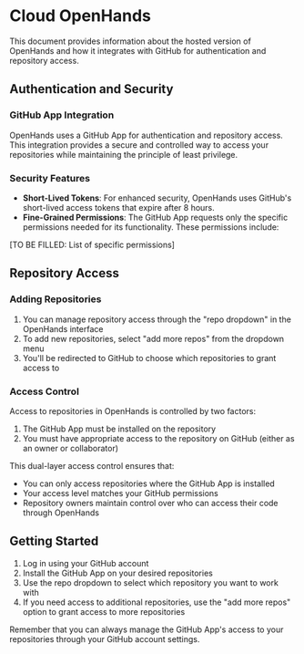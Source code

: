 # Cloud OpenHands

This document provides information about the hosted version of OpenHands and how it integrates with GitHub for authentication and repository access.

## Authentication and Security

### GitHub App Integration
OpenHands uses a GitHub App for authentication and repository access. This integration provides a secure and controlled way to access your repositories while maintaining the principle of least privilege.

### Security Features
- **Short-Lived Tokens**: For enhanced security, OpenHands uses GitHub's short-lived access tokens that expire after 8 hours.
- **Fine-Grained Permissions**: The GitHub App requests only the specific permissions needed for its functionality. These permissions include:

[TO BE FILLED: List of specific permissions]

## Repository Access

### Adding Repositories
1. You can manage repository access through the "repo dropdown" in the OpenHands interface
2. To add new repositories, select "add more repos" from the dropdown menu
3. You'll be redirected to GitHub to choose which repositories to grant access to

### Access Control
Access to repositories in OpenHands is controlled by two factors:
1. The GitHub App must be installed on the repository
2. You must have appropriate access to the repository on GitHub (either as an owner or collaborator)

This dual-layer access control ensures that:
- You can only access repositories where the GitHub App is installed
- Your access level matches your GitHub permissions
- Repository owners maintain control over who can access their code through OpenHands

## Getting Started
1. Log in using your GitHub account
2. Install the GitHub App on your desired repositories
3. Use the repo dropdown to select which repository you want to work with
4. If you need access to additional repositories, use the "add more repos" option to grant access to more repositories

Remember that you can always manage the GitHub App's access to your repositories through your GitHub account settings.
